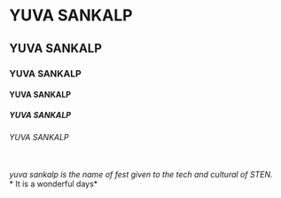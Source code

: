 # YUVA SANKALP
## YUVA SANKALP
### YUVA SANKALP
#### YUVA SANKALP
##### YUVA SANKALP
###### YUVA SANKALP

<br>*yuva sankalp is the name of fest given to the tech and cultural of STEN.*
<br>* It is a wonderful days*
